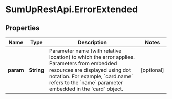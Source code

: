 # SumUpRestApi.ErrorExtended

## Properties
Name | Type | Description | Notes
------------ | ------------- | ------------- | -------------
**param** | **String** | Parameter name (with relative location) to which the error applies. Parameters from embedded resources are displayed using dot notation. For example, &#x60;card.name&#x60; refers to the &#x60;name&#x60; parameter embedded in the &#x60;card&#x60; object. | [optional] 
